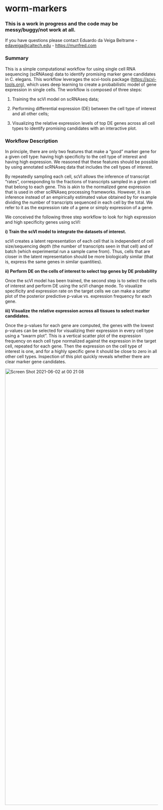 # worm-markers

### This is a work in progress and the code may be messy/buggy/not work at all.
If you have questions please contact Eduardo da Veiga Beltrame - edaveiga@caltech.edu - https://munfred.com 

### Summary
This is a simple computational workflow for using single cell RNA sequencing (scRNAseq) data to identify promising marker gene candidates in C. elegans. This workflow leverages the scvi-tools package (https://scvi-tools.org), which uses deep learning to create a probabilistic model of gene expression in single cells. The workflow is composed of three steps: 

1) Training the scVI model on scRNAseq data;

2) Performing differential expression (DE) between the cell type of interest and all other cells;

3) Visualizing the relative expression levels of top DE genes across all cell types to identify promising candidates with an interactive plot.


### Workflow Description
In principle, there are only two features that make a “good” marker gene for a given cell type: having high specificity to the cell type of interest and having high expression. We reasoned that these features should be possible by using annotated scRNAseq data that includes the cell types of interest. 

By repeatedly sampling each cell, scVI allows the inference of transcript “rates”, corresponding to the fractions of transcripts sampled in a given cell that belong to each gene. This is akin to the normalized gene expression that is used in other scRNAseq processing frameworks. However, it is an inference instead of an empirically estimated value  obtained by for example dividing the number of transcripts sequenced in each cell by the total. We refer to it as the expression rate of a gene or simply expression of a gene.

We conceived the following three step workflow to look for high expression and high specificity genes using scVI:

**i) Train the scVI model to integrate the datasets of interest.**

scVI creates a latent representation of each cell that is independent of cell size/sequencing depth (the number of transcripts seen in that cell) and of batch (which experimental run a sample came from). Thus, cells that are closer in the latent representation should be more biologically similar (that is, express the same genes in similar quantities). 

**ii) Perform DE on the cells of interest to select top genes by DE probability**

Once the scVI model has been trained, the second step is to select the cells of interest and perform DE using the scVI change mode. To visualize specificity and expression rate on the target cells we can make a scatter plot of the posterior predictive p-value  vs. expression frequency for each gene. 

**iii) Visualize the relative expression across all tissues to select marker candidates.**

Once the p-values for each gene are computed, the genes with the lowest p-values can be selected for visualizing their expression in every cell type using a “swarm plot”. This is a vertical scatter plot of the expression frequency on each cell type normalized against the expression in the target cell, repeated for each gene. Then the expression on the cell type of interest is one, and for a highly specific gene it should be close to zero in all other cell types. Inspection of this plot quickly reveals whether there are clear marker gene candidates.

<img width="1433" alt="Screen Shot 2021-06-02 at 00 21 08" src="https://user-images.githubusercontent.com/12504176/120440506-7a28a100-c338-11eb-8d40-e7f7e45e6a91.png">
